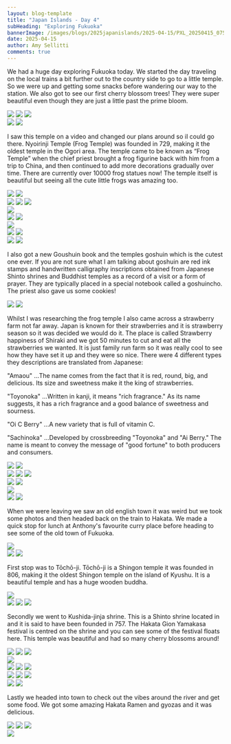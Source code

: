 ```yaml
---
layout: blog-template
title: "Japan Islands - Day 4"
subHeading: "Exploring Fukuoka"
bannerImage: /images/blogs/2025japanislands/2025-04-15/PXL_20250415_075821581.jpg_compressed.JPEG
date: 2025-04-15
author: Amy Sellitti
comments: true
---
```


We had a huge day exploring Fukuoka today. We started the day traveling on the local trains a bit further out to the country side to go to a little temple. So we were up and getting some snacks before wandering our way to the station. We also got to see our first cherry blossom trees! They were super beautiful even though they are just a little past the prime bloom. 

<div class="grid-1l-2w">
  <img src="http://photos-2.asapadventures.com/blogs/2025japanislands/2025-04-15/PXL_20250415_002114169.MP.jpg_compressed.JPEG"/>
  <img src="http://photos-2.asapadventures.com/blogs/2025japanislands/2025-04-15/PXL_20250415_001240077.jpg_compressed.JPEG"/>
  <img src="http://photos-2.asapadventures.com/blogs/2025japanislands/2025-04-15/PXL_20250415_010440951.jpg_compressed.JPEG"/>
</div>
<div class="grid-2c">
  <img src="http://photos-2.asapadventures.com/blogs/2025japanislands/2025-04-15/PXL_20250415_011245307.MP.jpg_compressed.JPEG"/>
  <img src="http://photos-2.asapadventures.com/blogs/2025japanislands/2025-04-15/PXL_20250415_012045136.jpg_compressed.JPEG"/>
</div>

I saw this temple on a video and changed our plans around so iI could go there. Nyoirinji Temple (Frog Temple) was founded in 729, making it the oldest temple in the Ogori area. The temple came to be known as “Frog Temple” when the chief priest brought a frog figurine back with him from a trip to China, and then continued to add more decorations gradually over time. There are currently over 10000 frog statues now! The temple itself is beautiful but seeing all the cute little frogs was amazing too. 

<div class="grid-2c">
  <img src="http://photos-2.asapadventures.com/blogs/2025japanislands/2025-04-15/PXL_20250415_012124049.MP.jpg_compressed.JPEG"/>
  <img src="http://photos-2.asapadventures.com/blogs/2025japanislands/2025-04-15/PXL_20250415_012159468.jpg_compressed.JPEG"/>
</div>
<div class="grid-3c">
  <img src="http://photos-2.asapadventures.com/blogs/2025japanislands/2025-04-15/PXL_20250415_012352760.jpg_compressed.JPEG"/>
  <img src="http://photos-2.asapadventures.com/blogs/2025japanislands/2025-04-15/PXL_20250415_012743573.jpg_compressed.JPEG"/>
  <img src="http://photos-2.asapadventures.com/blogs/2025japanislands/2025-04-15/PXL_20250415_012409223.jpg_compressed.JPEG"/>
</div>
<div class="center-image"><img src="http://photos-2.asapadventures.com/blogs/2025japanislands/2025-04-15/PXL_20250415_012306319.jpg_compressed.JPEG"/></div>
<div class="grid-2c">
  <img src="http://photos-2.asapadventures.com/blogs/2025japanislands/2025-04-15/PXL_20250415_012852318.jpg_compressed.JPEG"/>
  <img src="http://photos-2.asapadventures.com/blogs/2025japanislands/2025-04-15/PXL_20250415_012902239.jpg_compressed.JPEG"/>
</div>
<div class="center-image"><img src="http://photos-2.asapadventures.com/blogs/2025japanislands/2025-04-15/PXL_20250415_014310453.MP.jpg_compressed.JPEG"/></div>
<div class="grid-2c">
    <img src="http://photos-2.asapadventures.com/blogs/2025japanislands/2025-04-15/PXL_20250415_012954956.MP.jpg_compressed.JPEG"/>
  <img src="http://photos-2.asapadventures.com/blogs/2025japanislands/2025-04-15/PXL_20250415_014335583.jpg_compressed.JPEG"/>
</div>
<div class="grid-2c">
  <img src="http://photos-2.asapadventures.com/blogs/2025japanislands/2025-04-15/PXL_20250415_014447477.jpg_compressed.JPEG"/>
  <img src="http://photos-2.asapadventures.com/blogs/2025japanislands/2025-04-15/PXL_20250415_014946814.jpg_compressed.JPEG"/>
</div>

I also got a new Goushuin book and the temples goshuin which is the cutest one ever. If you are not sure what I am talking about goshuin are red ink stamps and handwritten calligraphy inscriptions obtained from Japanese Shinto shrines and Buddhist temples as a record of a visit or a form of prayer. They are typically placed in a special notebook called a goshuincho. The priest also gave us some cookies!

<div class="grid-2c">
  <img src="http://photos-2.asapadventures.com/blogs/2025japanislands/2025-04-15/PXL_20250415_030221280.MP.jpg_compressed.JPEG"/>
  <img src="http://photos-2.asapadventures.com/blogs/2025japanislands/2025-04-15/PXL_20250415_015029645.jpg_compressed.JPEG"/>
</div>

Whilst I was researching the frog temple I also came across a strawberry farm not far away. Japan is known for their strawberries and it is strawberry season so it was decided we would do it. The place is called Strawberry happiness of Shiraki and we got 50 minutes to cut and eat all the strawberries we wanted. It is just  family run farm so it was really cool to see how they have set it up and they were so nice.  There were 4 different types they descriptions are translated from Japanese:

"Amaou"
...The name comes from the fact that it is red, round, big, and delicious. Its size and sweetness make it the king of strawberries.

"Toyonoka"
...Written in kanji, it means "rich fragrance." As its name suggests, it has a rich fragrance and a good balance of sweetness and sourness.

"Oi C Berry"
...A new variety that is full of vitamin C.

"Sachinoka"
...Developed by crossbreeding "Toyonoka" and "Ai Berry." The name is meant to convey the message of "good fortune" to both producers and consumers.


<div class="grid-2c">
  <img src="http://photos-2.asapadventures.com/blogs/2025japanislands/2025-04-15/PXL_20250415_020032700.jpg_compressed.JPEG"/>
  <img src="http://photos-2.asapadventures.com/blogs/2025japanislands/2025-04-15/PXL_20250415_020140168.jpg_compressed.JPEG"/>
</div>

<div class="grid-1l-2w">
  <img src="http://photos-2.asapadventures.com/blogs/2025japanislands/2025-04-15/PXL_20250415_020208848.jpg_compressed.JPEG"/>
  <img src="http://photos-2.asapadventures.com/blogs/2025japanislands/2025-04-15/PXL_20250415_020317110.jpg_compressed.JPEG"/>
  <img src="http://photos-2.asapadventures.com/blogs/2025japanislands/2025-04-15/PXL_20250415_020339844.jpg_compressed.JPEG"/>
</div>
<div class="grid-2c">
  <img src="http://photos-2.asapadventures.com/blogs/2025japanislands/2025-04-15/PXL_20250415_020414329.jpg_compressed.JPEG"/>
  <img src="http://photos-2.asapadventures.com/blogs/2025japanislands/2025-04-15/PXL_20250415_022849458.jpg_compressed.JPEG"/>
</div>
<div class="center-image"><img src="http://photos-2.asapadventures.com/blogs/2025japanislands/2025-04-15/PXL_20250415_020446872.jpg_compressed.JPEG"/></div>
<div class="grid-2c">
  <img src="http://photos-2.asapadventures.com/blogs/2025japanislands/2025-04-15/PXL_20250415_023015494.MP.jpg_compressed.JPEG"/>
  <img src="http://photos-2.asapadventures.com/blogs/2025japanislands/2025-04-15/PXL_20250415_023550494.MP.jpg_compressed.JPEG"/>
</div>

When we were leaving we saw an old english town it was weird but we took some photos and then headed back on the train to Hakata. We made a quick stop for lunch at Anthony's favourite curry place before heading to see some of the old town of Fukuoka. 

<div class="center-image"><img src="http://photos-2.asapadventures.com/blogs/2025japanislands/2025-04-15/PXL_20250415_030019041.jpg_compressed.JPEG"/></div>

<div class="grid-2c">
  <img src="http://photos-2.asapadventures.com/blogs/2025japanislands/2025-04-15/PXL_20250415_034241387.jpg_compressed.JPEG"/>
  <img src="http://photos-2.asapadventures.com/blogs/2025japanislands/2025-04-15/PXL_20250415_055700430.jpg_compressed.JPEG"/>
</div>

First stop was to Tōchō-ji.  Tōchō-ji is a Shingon temple it was founded in 806, making it the oldest Shingon temple on the island of Kyushu. It is a beautiful temple and has a huge wooden buddha. 

<div class="center-image"><img src="http://photos-2.asapadventures.com/blogs/2025japanislands/2025-04-15/PXL_20250415_072640774.MP.jpg_compressed.JPEG"/></div>
<div class="grid-3c">
  <img src="http://photos-2.asapadventures.com/blogs/2025japanislands/2025-04-15/PXL_20250415_072750932.MP.jpg_compressed.JPEG"/>
  <img src="http://photos-2.asapadventures.com/blogs/2025japanislands/2025-04-15/PXL_20250415_073010995.jpg_compressed.JPEG"/>
  <img src="http://photos-2.asapadventures.com/blogs/2025japanislands/2025-04-15/PXL_20250415_073046999.jpg_compressed.JPEG"/>
</div>

Secondly we went to Kushida-jinja shrine. This is a Shinto shrine located in and it is said to have been founded in 757. The Hakata Gion Yamakasa festival is centred on the shrine and you can see some of the festival floats here. This temple was beautiful and had so many cherry blossoms around!

<div class="grid-1l-2w">
  <img src="http://photos-2.asapadventures.com/blogs/2025japanislands/2025-04-15/PXL_20250415_075454604.jpg_compressed.JPEG"/>
  <img src="http://photos-2.asapadventures.com/blogs/2025japanislands/2025-04-15/PXL_20250415_074445549.jpg_compressed.JPEG"/>
  <img src="http://photos-2.asapadventures.com/blogs/2025japanislands/2025-04-15/PXL_20250415_074818138.jpg_compressed.JPEG"/>
</div>
<div class="center-image"><img src="http://photos-2.asapadventures.com/blogs/2025japanislands/2025-04-15/PXL_20250415_075624608.jpg_compressed.JPEG"/></div>
<div class="grid-3c">
  <img src="http://photos-2.asapadventures.com/blogs/2025japanislands/2025-04-15/PXL_20250415_075404766.MP.jpg_compressed.JPEG"/>
  <img src="http://photos-2.asapadventures.com/blogs/2025japanislands/2025-04-15/PXL_20250415_075557026.jpg_compressed.JPEG"/>
  <img src="http://photos-2.asapadventures.com/blogs/2025japanislands/2025-04-15/PXL_20250415_075635608.jpg_compressed.JPEG"/>
</div>
<div class="grid-3c">
  <img src="http://photos-2.asapadventures.com/blogs/2025japanislands/2025-04-15/PXL_20250415_075712695.jpg_compressed.JPEG"/>
  <img src="http://photos-2.asapadventures.com/blogs/2025japanislands/2025-04-15/PXL_20250415_075913753.jpg_compressed.JPEG"/>
  <img src="http://photos-2.asapadventures.com/blogs/2025japanislands/2025-04-15/PXL_20250415_080049707.jpg_compressed.JPEG"/>
</div>
<div class="grid-2c">
  <img src="http://photos-2.asapadventures.com/blogs/2025japanislands/2025-04-15/PXL_20250415_075821581.jpg_compressed.JPEG"/>
  <img src="http://photos-2.asapadventures.com/blogs/2025japanislands/2025-04-15/PXL_20250415_080243616.MP.jpg_compressed.JPEG"/>
</div>


Lastly we headed into town to check out the vibes around the river and get some food. We got some amazing Hakata Ramen and gyozas and it was delicious. 

<div class="grid-1l-2w">
  <img src="http://photos-2.asapadventures.com/blogs/2025japanislands/2025-04-15/PXL_20250415_104906277.jpg_compressed.JPEG"/>
  <img src="http://photos-2.asapadventures.com/blogs/2025japanislands/2025-04-15/PXL_20250415_105821111.jpg_compressed.JPEG"/>
  <img src="http://photos-2.asapadventures.com/blogs/2025japanislands/2025-04-15/PXL_20250415_111433024.jpg_compressed.JPEG"/>
</div>
<div class="center-image"><img src="http://photos-2.asapadventures.com/blogs/2025japanislands/2025-04-15/PXL_20250415_111617744.jpg_compressed.JPEG"/></div>